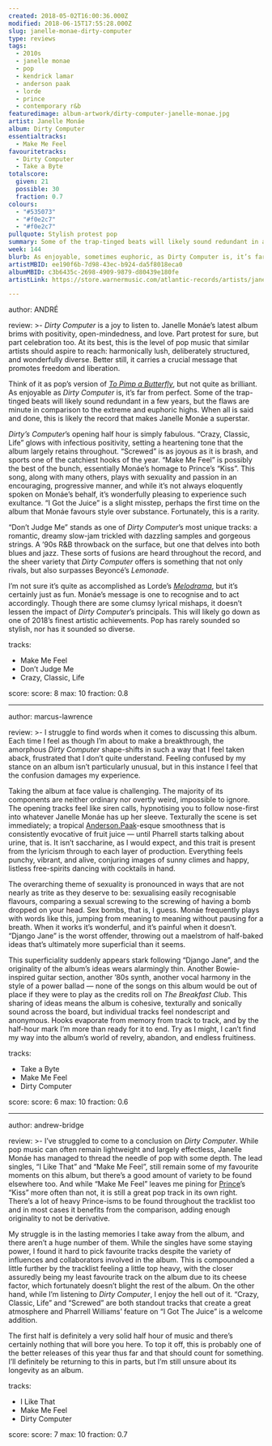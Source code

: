 ```yaml
---
created: 2018-05-02T16:00:36.000Z
modified: 2018-06-15T17:55:28.000Z
slug: janelle-monae-dirty-computer
type: reviews
tags:
  - 2010s
  - janelle monae
  - pop
  - kendrick lamar
  - anderson paak
  - lorde
  - prince
  - contemporary r&b
featuredimage: album-artwork/dirty-computer-janelle-monae.jpg
artist: Janelle Monáe
album: Dirty Computer
essentialtracks:
  - Make Me Feel
favouritetracks:
  - Dirty Computer
  - Take a Byte
totalscore:
  given: 21
  possible: 30
  fraction: 0.7
colours:
  - "#535073"
  - "#f0e2c7"
  - "#f0e2c7"
pullquote: Stylish protest pop
summary: Some of the trap-tinged beats will likely sound redundant in a few years, but the flaws are minute in comparison to the extreme and euphoric highs. When all is said and done, this is likely the record that makes Janelle Monáe a superstar.
week: 144
blurb: As enjoyable, sometimes euphoric, as Dirty Computer is, it’s far from perfect. Some of the trap-tinged beats will likely sound redundant in a few years.
artistMBID: ee190f6b-7d98-43ec-b924-da5f8018eca0
albumMBID: c3b6435c-2698-4909-9879-d80439e180fe
artistLink: https://store.warnermusic.com/atlantic-records/artists/janelle-monae.html

---
```


author: ANDRÉ

review: >-
  *Dirty Computer* is a joy to listen to. Janelle Monáe’s latest album brims with positivity, open-mindedness, and love. Part protest for sure, but part celebration too. At its best, this is the level of pop music that similar artists should aspire to reach: harmonically lush, deliberately structured, and wonderfully diverse. Better still, it carries a crucial message that promotes freedom and liberation.

  Think of it as pop’s version of [*To Pimp a Butterfly*](/reviews/kendrick-lamar-to-pimp-a-butterfly/), but not quite as brilliant. As enjoyable as *Dirty Computer* is, it’s far from perfect. Some of the trap-tinged beats will likely sound redundant in a few years, but the flaws are minute in comparison to the extreme and euphoric highs. When all is said and done, this is likely the record that makes Janelle Monáe a superstar.

  *Dirty’s Computer*’s opening half hour is simply fabulous. “Crazy, Classic, Life” glows with infectious positivity, setting a heartening tone that the album largely retains throughout. “Screwed” is as joyous as it is brash, and sports one of the catchiest hooks of the year. “Make Me Feel” is possibly the best of the bunch, essentially Monáe’s homage to Prince’s “Kiss”. This song, along with many others, plays with sexuality and passion in an encouraging, progressive manner, and while it’s not always eloquently spoken on Monáe’s behalf, it’s wonderfully pleasing to experience such exultance. “I Got the Juice” is a slight misstep, perhaps the first time on the album that Monáe favours style over substance. Fortunately, this is a rarity.

  “Don’t Judge Me” stands as one of *Dirty Computer*’s most unique tracks: a romantic, dreamy slow-jam trickled with dazzling samples and gorgeous strings. A ’90s R&B throwback on the surface, but one that delves into both blues and jazz. These sorts of fusions are heard throughout the record, and the sheer variety that *Dirty Computer* offers is something that not only rivals, but also surpasses Beyoncé’s *Lemonade*.

  I’m not sure it’s quite as accomplished as Lorde’s [*Melodrama*](/listening-parties/lorde-melodrama/), but it’s certainly just as fun. Monáe’s message is one to recognise and to act accordingly. Though there are some clumsy lyrical mishaps, it doesn’t lessen the impact of *Dirty Computer*’s principals. This will likely go down as one of 2018’s finest artistic achievements. Pop has rarely sounded so stylish, nor has it sounded so diverse.

tracks:
  - Make Me Feel
  - ­­Don’t Judge Me
  - ­­Crazy, Classic, Life

score:
  score: 8
  max: 10
  fraction: 0.8

---
author: marcus-lawrence

review: >-
  I struggle to find words when it comes to discussing this album. Each time I feel as though I’m about to make a breakthrough, the amorphous *Dirty Computer* shape-shifts in such a way that I feel taken aback, frustrated that I don’t quite understand. Feeling confused by my stance on an album isn’t particularly unusual, but in this instance I feel that the confusion damages my experience.

  Taking the album at face value is challenging. The majority of its components are neither ordinary nor overtly weird, impossible to ignore. The opening tracks feel like siren calls, hypnotising you to follow nose-first into whatever Janelle Monáe has up her sleeve. Texturally the scene is set immediately; a tropical [Anderson.Paak](/reviews/anderson-paak-ventura/)-esque smoothness that is consistently evocative of fruit juice — until Pharrell starts talking about urine, that is. It isn’t saccharine, as I would expect, and this trait is present from the lyricism through to each layer of production. Everything feels punchy, vibrant, and alive, conjuring images of sunny climes and happy, listless free-spirits dancing with cocktails in hand.

  The overarching theme of sexuality is pronounced in ways that are not nearly as trite as they deserve to be: sexualising easily recognisable flavours, comparing a sexual screwing to the screwing of having a bomb dropped on your head. Sex bombs, that is, I guess. Monáe frequently plays with words like this, jumping from meaning to meaning without pausing for a breath. When it works it’s wonderful, and it’s painful when it doesn’t. “Django Jane” is the worst offender, throwing out a maelstrom of half-baked ideas that’s ultimately more superficial than it seems.

  This superficiality suddenly appears stark following “Django Jane”, and the originality of the album’s ideas wears alarmingly thin. Another Bowie-inspired guitar section, another ’80s synth, another vocal harmony in the style of a power ballad — none of the songs on this album would be out of place if they were to play as the credits roll on *The Breakfast Club*. This sharing of ideas means the album is cohesive, texturally and sonically sound across the board, but individual tracks feel nondescript and anonymous. Hooks evaporate from memory from track to track, and by the half-hour mark I’m more than ready for it to end. Try as I might, I can’t find my way into the album’s world of revelry, abandon, and endless fruitiness.

tracks:
  - Take a Byte
  - ­­Make Me Feel
  - ­­Dirty Computer

score:
  score: 6
  max: 10
  fraction: 0.6

---
author: andrew-bridge

review: >-
  I’ve struggled to come to a conclusion on *Dirty Computer*. While pop music can often remain lightweight and largely effectless, Janelle Monáe has managed to thread the needle of pop with some depth. The lead singles, “I Like That” and “Make Me Feel”, still remain some of my favourite moments on this album, but there’s a good amount of variety to be found elsewhere too. And while “Make Me Feel” leaves me pining for [Prince](/reviews/prince-purple-rain/)’s “Kiss” more often than not, it is still a great pop track in its own right. There’s a lot of heavy Prince-isms to be found throughout the tracklist too and in most cases it benefits from the comparison, adding enough originality to not be derivative.

  My struggle is in the lasting memories I take away from the album, and there aren’t a huge number of them. While the singles have some staying power, I found it hard to pick favourite tracks despite the variety of influences and collaborators involved in the album. This is compounded a little further by the tracklist feeling a little top heavy, with the closer assuredly being my least favourite track on the album due to its cheese factor, which fortunately doesn’t blight the rest of the album. On the other hand, while I’m listening to *Dirty Computer*, I enjoy the hell out of it. “Crazy, Classic, Life” and “Screwed” are both standout tracks that create a great atmosphere and Pharrell Williams’ feature on “I Got The Juice” is a welcome addition.

  The first half is definitely a very solid half hour of music and there’s certainly nothing that will bore you here. To top it off, this is probably one of the better releases of this year thus far and that should count for something. I’ll definitely be returning to this in parts, but I’m still unsure about its longevity as an album.

tracks:
  - I Like That
  - ­­Make Me Feel
  - ­­Dirty Computer

score:
  score: 7
  max: 10
  fraction: 0.7
